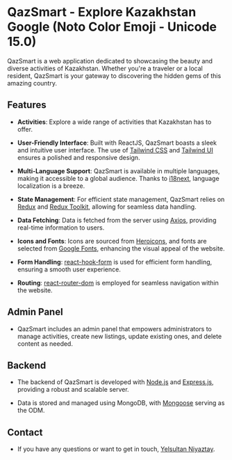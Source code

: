 # QazSmart - Explore Kazakhstan Google (Noto Color Emoji - Unicode 15.0)

QazSmart is a web application dedicated to showcasing the beauty and diverse activities of Kazakhstan. Whether you're a traveler or a local resident, QazSmart is your gateway to discovering the hidden gems of this amazing country.

## Features

- **Activities**: Explore a wide range of  activities that Kazakhstan has to offer.

- **User-Friendly Interface**: Built with ReactJS, QazSmart boasts a sleek and intuitive user interface. The use of [Tailwind CSS](https://tailwindcss.com/) and [Tailwind UI](https://tailwindui.com/) ensures a polished and responsive design.

- **Multi-Language Support**: QazSmart is available in multiple languages, making it accessible to a global audience. Thanks to [i18next](https://www.i18next.com/), language localization is a breeze.

- **State Management**: For efficient state management, QazSmart relies on [Redux](https://redux.js.org/) and [Redux Toolkit](https://redux-toolkit.js.org/), allowing for seamless data handling.

- **Data Fetching**: Data is fetched from the server using [Axios](https://axios-http.com/), providing real-time information to users.

- **Icons and Fonts**: Icons are sourced from [Heroicons](https://heroicons.com/), and fonts are selected from [Google Fonts](https://fonts.google.com/), enhancing the visual appeal of the website.

- **Form Handling**: [react-hook-form](https://react-hook-form.com/) is used for efficient form handling, ensuring a smooth user experience.

- **Routing**: [react-router-dom](https://reactrouter.com/) is employed for seamless navigation within the website.

## Admin Panel

- QazSmart includes an admin panel that empowers administrators to manage activities, create new listings, update existing ones, and delete content as needed.

## Backend

- The backend of QazSmart is developed with [Node.js](https://nodejs.org/en) and [Express.js](https://expressjs.com/), providing a robust and scalable server.

- Data is stored and managed using MongoDB, with [Mongoose](https://mongoosejs.com/) serving as the ODM.

## Contact

* If you have any questions or want to get in touch, [Yelsultan Niyaztay](https://t.me/yelsultan).
